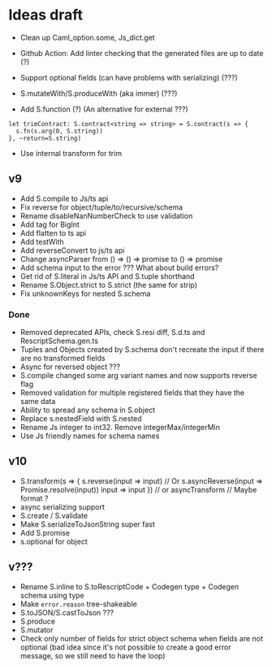 # Ideas draft

- Clean up Caml_option.some, Js_dict.get

- Github Action: Add linter checking that the generated files are up to date (?)

- Support optional fields (can have problems with serializing) (???)

- S.mutateWith/S.produceWith (aka immer) (???)

- Add S.function (?) (An alternative for external ???)

```
let trimContract: S.contract<string => string> = S.contract(s => {
  s.fn(s.arg(0, S.string))
}, ~return=S.string)
```

- Use internal transform for trim

## v9

- Add S.compile to Js/ts api
- Fix reverse for object/tuple/to/recursive/schema
- Rename disableNanNumberCheck to use validation
- Add tag for BigInt
- Add flatten to ts api
- Add testWith
- Add reverseConvert to js/ts api
- Change asyncParser from () => () => promise to () => promise
- Add schema input to the error ??? What about build errors?
- Get rid of S.literal in Js/ts API and S.tuple shorthand
- Rename S.Object.strict to S.strict (the same for strip)
- Fix unknownKeys for nested S.schema

### Done

- Removed deprecated APIs, check S.resi diff, S.d.ts and RescriptSchema.gen.ts
- Tuples and Objects created by S.schema don't recreate the input if there are no transformed fields
- Async for reversed object ???
- S.compile changed some arg variant names and now supports reverse flag
- Removed validation for multiple registered fields that they have the same data
- Ability to spread any schema in S.object
- Replace s.nestedField with S.nested
- Rename Js integer to int32. Remove integerMax/integerMin
- Use Js friendly names for schema names

## v10

- S.transform(s => {
  s.reverse(input => input) // Or s.asyncReverse(input => Promise.resolve(input))
  input => input
  }) // or asyncTransform // Maybe format ?
- async serializing support
- S.create / S.validate
- Make S.serializeToJsonString super fast
- Add S.promise
- s.optional for object

## v???

- Rename S.inline to S.toRescriptCode + Codegen type + Codegen schema using type
- Make `error.reason` tree-shakeable
- S.toJSON/S.castToJson ???
- S.produce
- S.mutator
- Check only number of fields for strict object schema when fields are not optional (bad idea since it's not possible to create a good error message, so we still need to have the loop)
